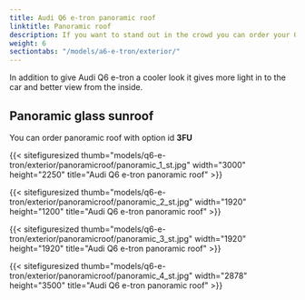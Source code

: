 ```yaml
---
title: Audi Q6 e-tron panoramic roof
linktitle: Panoramic roof
description: If you want to stand out in the crowd you can order your Q6 e-tron with panoramic roof.
weight: 6
sectiontabs: "/models/a6-e-tron/exterior/"
---
```

<!-- markdownlint-disable MD033 -->

In addition to give Audi Q6 e-tron a cooler look it gives more light in to the car and better view from the inside.

## Panoramic glass sunroof

You can order panoramic roof with option id **3FU**

{{< sitefiguresized thumb="models/q6-e-tron/exterior/panoramicroof/panoramic_1_st.jpg" width="3000" height="2250" title="Audi Q6 e-tron panoramic roof" >}}

{{< sitefiguresized thumb="models/q6-e-tron/exterior/panoramicroof/panoramic_2_st.jpg" width="1920" height="1200" title="Audi Q6 e-tron panoramic roof" >}}

{{< sitefiguresized thumb="models/q6-e-tron/exterior/panoramicroof/panoramic_3_st.jpg" width="1920" height="1920" title="Audi Q6 e-tron panoramic roof" >}}

{{< sitefiguresized thumb="models/q6-e-tron/exterior/panoramicroof/panoramic_4_st.jpg" width="2878" height="3500" title="Audi Q6 e-tron panoramic roof" >}}
